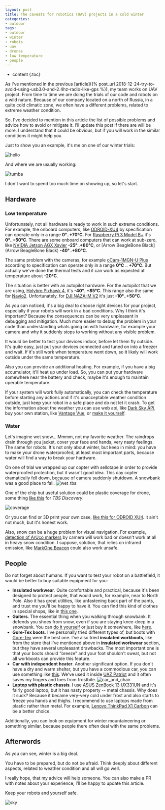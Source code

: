 ```yaml
---
layout: post
title: The caveats for robotics (UAV) projects in a cold winter
categories:
- outdoor
tags:
- outdoor
- winter
- robots
- uav
- drones
- low temperature
- people
---
```


* content
{:toc}

As I've mentioned in the previous [article]({% post_url 2018-12-24-try-to-avoid-using-usb3.0-and-2.4hz-radio-like-gps %}), my team works on UAV project. From time to time we are doing the trials of our code and robots on a wild nature.
Because of our company located on a north of Russia, in a quite cold climatic zone, we often have a different problems, related to extreme weather condition.

So, I've decided to mention in this article the list of possible problems and advice how to avoid or mitigate it. I'll update this post if there are will be more. I understand that it could be obvious, but if you will work in the similar conditions it might help you.

Just to show you an example, it's me on one of our winter trials:

![hello](/assets/images/robotics-and-uav-projects-cold-weather/hello.jpg)

And where we are usually working:

![tumba](/assets/images/robotics-and-uav-projects-cold-weather/tumba.jpg)

I don't want to spend too much time on showing up, so let's start.


## Hardware

### Low temperature

Unfortunately, not all hardware is ready to work in such extreme conditions. For example, the onboard computers, like [ODROID-XU4](https://forum.odroid.com/viewtopic.php?t=20864) by specification can operate only in a range **0°**..**+70°C**. For [Raspberry Pi 3 Model B+](https://static.raspberrypi.org/files/product-briefs/Raspberry-Pi-Model-Bplus-Product-Brief.pdf) it's **0°**..**+50°C**. There are some onboard computers that can work at sub-zero, like [NVIDIA Jetson AGX Xavier](https://devblogs.nvidia.com/nvidia-jetson-agx-xavier-32-teraops-ai-robotics/) **-25°**..**+80°C**, or [Arrow BeagleBone Black](Arrow BeagleBone Black) **-40°**..**+80°C**.

The same problem with the cameras, for example [oCam-1MGN-U Plus](https://www.hardkernel.com/shop/ocam-1mgn-u-plus-1mp-usb3-0-mono-global-shutter/) according to specification can operate only in a range **0°C** .. **+70°C**. But actually we've done the thermal tests and it can work as expected at temperature about **-20°C**.

The situation is better with an autopilot hardware. For the autopilot that we are using, [Holybro Pixhawk 4](https://docs.px4.io/en/flight_controller/pixhawk4.html), it's **-40°**..**+85°C**. This range also the same for [Navio2](https://store.emlid.com/product/navio2/). Unfortunately, for [DJI NAZA-M V2](https://www.dji.com/naza-m-v2/spec_v1-doc) it's just **-10°**..**+50°C**.

As you can noticed, it's a big deal to choose right devices for your project, especially if your robots will work in a bad conditions. Why I think it's important? Because the consequences can be very unpleasant in debugging and mitigation. Much more easier to debug the problem in your code than understanding whats going on with hardware, for example your camera and why it suddenly stops to working without any visible problem.

It would be better to test your devices indoor, before let them fly outside. It's quite easy, just put your devices connected and tuned on into a freezer and wait. If it's still work when temperature went down, so it likely will work outside under the same temperature.

Also you can provide an additional heating. For example, if you have a big accumulator, it'll heat up under load. So, you can put your hardware somewhere near the battery and check, maybe it's enough to maintain operable temperature.

If your system will work fully automatically, you can check the temperature before starting any actions and if it's unacceptable weather condition outside, just keep your robot in a safe place and do not let it crash. To get the information about the weather you can use web api, like [Dark Sky API](https://darksky.net/dev), buy your own station, like [Vantage Vue](https://www.davisinstruments.com/solution/vantage-vue/), or [make it yourself](https://www.instructables.com/id/Complete-DIY-Raspberry-Pi-Weather-Station-with-Sof/).

### Water

Let's imagine wet snow... Mmmm, not my favorite weather. The raindrops drain through you jacket, cover your face and hands, very nasty feelings. The same for robots.
It's not only about winter, but keep in mind: you have to make your drone waterproofed, at least most important parts, because water will find a way to break your hardware.

On one of trial we wrapped up our copter with sellotape in order to provide waterproofed protection, but it wasn't good idea. This day copter dramatically fell down, because of camera suddenly shutdown. A snowbank was a good place to fall.
![wet_tbs](/assets/images/robotics-and-uav-projects-cold-weather/wet_tbs.jpg)

One of the chip but useful solution could be plastic coverage for drone, some thing [like this](https://www.ebay.ie/itm/201379747797) for *TBS Discovery*.

![coverage](/assets/images/robotics-and-uav-projects-cold-weather/tbs-cover.jpg)

Or you can find or 3D print your own case, [like this for ODROID XU4](https://www.thingiverse.com/thing:3225094). it ain't not much, but it's honest work.

Also, snow can be a huge problem for visual navigation. For example, [detection of ArUco markers](https://docs.opencv.org/4.0.0/d5/dae/tutorial_aruco_detection.html) by camera will work bad or doesn't work at all in heavy snow condition. I suppose, solution, that relies on infrared emission, like [MarkOne Beacon](https://irlock.com/products/markone-beacon-v2-0) could also work unsafe.

## People

Do not forget about humans. If you want to test your robot on a battlefield, it would be better to buy suitable equipment for you:
* **Insulated workwear**. Quite comfortable and practical, because it's been designed to protect people, that would work, for example, near to North Pole. Also it has great utilities, like unfastening back part of the pants, and trust me you'll be happy to have it. You can find this kind of clothes in special shops, like in [this one](https://en.vostok.ru/catalog/).
* **Gaiters**. The essential thing when you walking through snowbank. It defends you shoes from snow, even if you are staying knee-deep in a snowbank. You can [do it yourself](https://www.survivalkit.com/blog/diy-simple-but-very-effective-hiking-gaiters/) or just buy it somewhere, like [here](https://www.berghaus.com/on/demandware.store/Sites-brggbgbp-Site/en_MU/GeoShow-Product?pid=433091).
* **Gore-Tex boots**. I've personally tried different types of, but boots with [Gore-Tex](https://en.wikipedia.org/wiki/Gore-Tex) were the best one. I've also tried **insulated workboots**, like from the store that I've mentioned above in **insulated workwear** section, but they have several unpleasant drawbacks. The most important one is that your boots should "breeze" and your foot shouldn't sweat, but not all workboots can provide this feature.
* **Car with independent heater**. Another significant option. If you don't have a dry and warm shelter, but you have a commodious car, you can use something like [this](http://www.branoslovakia.sk/en/index.php?id=30). We've used it inside [UAZ Patriot](https://uaz.global/cars/suv/upgraded-patriot) and it often saves my fingers and toes from frostbite. ![car_and_chair](/assets/images/robotics-and-uav-projects-cold-weather/car_and_chair.jpg)
* **Laptop with plastic chassis**. I use [ASUS ZenBook 13 UX331UN](https://www.asus.com/us/Laptops/ASUS-ZenBook-13-UX331UN/) and it's fairly good laptop, but it has nasty property -- metal chassis. Why does it suck? Because it became very-very cold under frost and also starts to freeze you hands and thighs. I recommend to use laptops made from plastic rather than metal. For example, [Lenovo ThinkPad X1 Carbon](https://www.lenovo.com/us/en/laptops/thinkpad/thinkpad-x/ThinkPad-X1-Carbon-6th-Gen/p/22TP2TXX16G) can be a better choice.

Additionally, you can look on equipment for winter mountaineering or something similar, because people  there often deal with the same problems.

## Afterwords

As you can see, winter is a big deal.

You have to be prepared, but do not be afraid. Think deeply about different aspects, related to weather condition and all will go well.

I really hope, that my advice will help someone. You can also make a PR with notes about your experience, I'll be happy to update this article.

Keep your robots and yourself safe.

![sky](/assets/images/robotics-and-uav-projects-cold-weather/sky.jpg)


